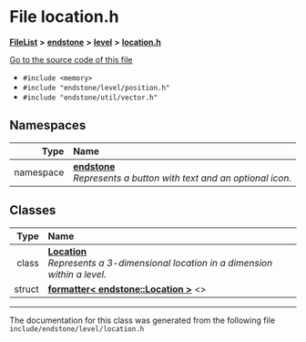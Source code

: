 

# File location.h



[**FileList**](files.md) **>** [**endstone**](dir_6cf277b678674f97c7a2b6b3b2447b33.md) **>** [**level**](dir_8e239ca1e5fd0d936d66a30330d3a329.md) **>** [**location.h**](location_8h.md)

[Go to the source code of this file](location_8h_source.md)



* `#include <memory>`
* `#include "endstone/level/position.h"`
* `#include "endstone/util/vector.h"`













## Namespaces

| Type | Name |
| ---: | :--- |
| namespace | [**endstone**](namespaceendstone.md) <br>_Represents a button with text and an optional icon._  |


## Classes

| Type | Name |
| ---: | :--- |
| class | [**Location**](classendstone_1_1Location.md) <br>_Represents a 3-dimensional location in a dimension within a level._  |
| struct | [**formatter&lt; endstone::Location &gt;**](structfmt_1_1formatter_3_01endstone_1_1Location_01_4.md) &lt;&gt;<br> |



















































------------------------------
The documentation for this class was generated from the following file `include/endstone/level/location.h`

